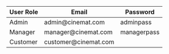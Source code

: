 

| User Role | Email                        | Password     |
| --------- | ---------------------------- | ------------ |
| Admin     | admin&#64;cinemat&#46;com    | adminpass    |
| Manager   | manager&#64;cinemat&#46;com  | managerpass  |
| Customer  | customer&#64;cinemat&#46;com |         |

